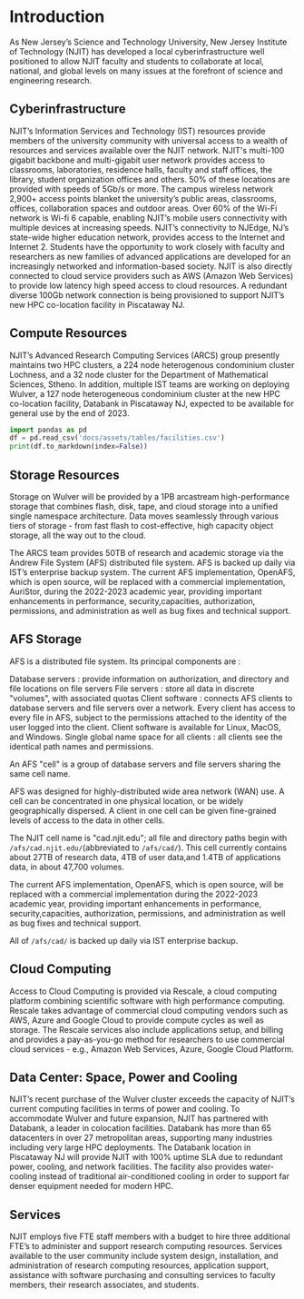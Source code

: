 # Introduction
As New Jersey’s Science and Technology University, New Jersey Institute of Technology (NJIT) has developed a local cyberinfrastructure well positioned to allow NJIT faculty and students to collaborate at local, national, and global levels on many issues at the forefront of science and engineering research.

## Cyberinfrastructure
NJIT’s Information Services and Technology (IST) resources provide members of the university community with universal access to a wealth of resources and services available over the NJIT network. NJIT's multi-100 gigabit backbone and multi-gigabit user network provides access to classrooms, laboratories, residence halls, faculty and staff offices, the library, student organization offices and others. 50% of these locations are provided with speeds of 5Gb/s or more. The campus wireless network 2,900+ access points blanket the university’s public areas, classrooms, offices, collaboration spaces and outdoor areas. Over 60% of the Wi-Fi network is Wi-fi 6 capable, enabling NJIT’s mobile users connectivity with multiple devices at increasing speeds. NJIT’s connectivity to NJEdge, NJ’s state-wide higher education network, provides access to the Internet and Internet 2. Students have the opportunity to work closely with faculty and researchers as new families of advanced applications are developed for an increasingly networked and information-based society. NJIT is also directly connected to cloud service providers such as AWS (Amazon Web Services) to provide low latency high speed access to cloud resources. A redundant diverse 100Gb network connection is being provisioned to support NJIT’s new HPC co-location facility in Piscataway NJ.

## Compute Resources
NJIT’s Advanced Research Computing Services (ARCS) group presently maintains two HPC clusters, a 224 node heterogenous condominium cluster Lochness, and a 32 node cluster for the Department of Mathematical Sciences, Stheno. In addition, multiple IST teams are working on deploying Wulver, a 127 node heterogeneous condominium cluster at the new HPC co-location facility, Databank in Piscataway NJ, expected to be available for general use by the end of 2023.

```python exec="on"
import pandas as pd
df = pd.read_csv('docs/assets/tables/facilities.csv')
print(df.to_markdown(index=False))
```

## Storage Resources
Storage on Wulver will be provided by a 1PB arcastream high-performance storage that combines flash, disk, tape, and cloud storage into a unified single namespace architecture. Data moves seamlessly through various tiers of storage - from fast flash to cost-effective, high capacity object storage, all the way out to the cloud.

The ARCS team provides 50TB of research and academic storage via the Andrew File System (AFS) distributed file system. AFS is backed up daily via IST’s enterprise backup system. The current AFS implementation, OpenAFS, which is open source, will be replaced with a commercial implementation, AuriStor, during the 2022-2023 academic year, providing important enhancements in performance, security,capacities, authorization, permissions, and administration as well as bug fixes and technical support.

## AFS Storage
AFS is a distributed file system. Its principal components are :

Database servers : provide information on authorization, and directory and file locations on file servers File servers : store all data in discrete "volumes", with associated quotas Client software : connects AFS clients to database servers and file servers over a network. Every client has access to every file in AFS, subject to the permissions attached to the identity of the user logged into the client. Client software is available for Linux, MacOS, and Windows. Single global name space for all clients : all clients see the identical path names and permissions.

An AFS "cell" is a group of database servers and file servers sharing the same cell name.

AFS was designed for highly-distributed wide area network (WAN) use. A cell can be concentrated in one physical location, or be widely geographically dispersed. A client in one cell can be given fine-grained levels of access to the data in other cells.

The NJIT cell name is "cad.njit.edu"; all file and directory paths begin with `/afs/cad.njit.edu/`(abbreviated to `/afs/cad/`). This cell currently contains about 27TB of research data, 4TB of user data,and 1.4TB of applications data, in about 47,700 volumes.

The current AFS implementation, OpenAFS, which is open source, will be replaced with a commercial implementation during the 2022-2023 academic year, providing important enhancements in performance, security,capacities, authorization, permissions, and administration as well as bug fixes and technical support.

All of `/afs/cad/` is backed up daily via IST enterprise backup.

## Cloud Computing
Access to Cloud Computing is provided via Rescale, a cloud computing platform combining scientific software with high performance computing. Rescale takes advantage of commercial cloud computing vendors such as AWS, Azure and Google Cloud to provide compute cycles as well as storage. The Rescale services also include applications setup, and billing and provides a pay-as-you-go method for researchers to use commercial cloud services - e.g., Amazon Web Services, Azure, Google Cloud Platform.

## Data Center: Space, Power and Cooling
NJIT’s recent purchase of the Wulver cluster exceeds the capacity of NJIT’s current computing facilities in terms of power and cooling. To accommodate Wulver and future expansion, NJIT has partnered with Databank, a leader in colocation facilities. Databank has more than 65 datacenters in over 27 metropolitan areas, supporting many industries including very large HPC deployments. The Databank location in Piscataway NJ will provide NJIT with 100% uptime SLA due to redundant power, cooling, and network facilities. The facility also provides water-cooling instead of traditional air-conditioned cooling in order to support far denser equipment needed for modern HPC.

## Services
NJIT employs five FTE staff members with a budget to hire three additional FTE’s to administer and support research computing resources. Services available to the user community include system design, installation, and administration of research computing resources, application support, assistance with software purchasing and consulting services to faculty members, their research associates, and students.